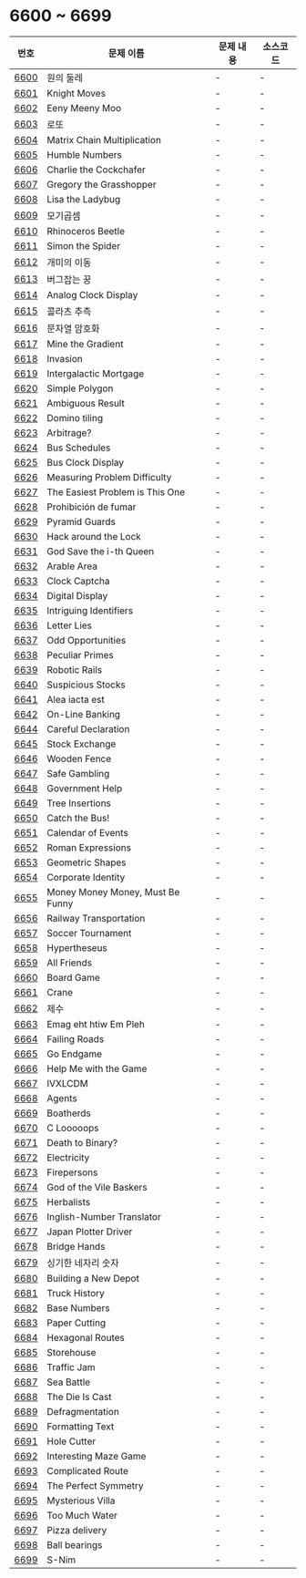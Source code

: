 # 6600 ~ 6699

번호 | 문제 이름 | 문제 내용 | 소스코드
--- | --- | --- | ---
[6600](https://www.acmicpc.net/problem/6600) | 원의 둘레 | - | -
[6601](https://www.acmicpc.net/problem/6601) | Knight Moves | - | -
[6602](https://www.acmicpc.net/problem/6602) | Eeny Meeny Moo | - | -
[6603](https://www.acmicpc.net/problem/6603) | 로또 | - | -
[6604](https://www.acmicpc.net/problem/6604) | Matrix Chain Multiplication | - | -
[6605](https://www.acmicpc.net/problem/6605) | Humble Numbers | - | -
[6606](https://www.acmicpc.net/problem/6606) | Charlie the Cockchafer | - | -
[6607](https://www.acmicpc.net/problem/6607) | Gregory the Grasshopper | - | -
[6608](https://www.acmicpc.net/problem/6608) | Lisa the Ladybug | - | -
[6609](https://www.acmicpc.net/problem/6609) | 모기곱셈 | - | -
[6610](https://www.acmicpc.net/problem/6610) | Rhinoceros Beetle | - | -
[6611](https://www.acmicpc.net/problem/6611) | Simon the Spider | - | -
[6612](https://www.acmicpc.net/problem/6612) | 개미의 이동 | - | -
[6613](https://www.acmicpc.net/problem/6613) | 버그잡는 꿍 | - | -
[6614](https://www.acmicpc.net/problem/6614) | Analog Clock Display | - | -
[6615](https://www.acmicpc.net/problem/6615) | 콜라츠 추측 | - | -
[6616](https://www.acmicpc.net/problem/6616) | 문자열 암호화 | - | -
[6617](https://www.acmicpc.net/problem/6617) | Mine the Gradient | - | -
[6618](https://www.acmicpc.net/problem/6618) | Invasion | - | -
[6619](https://www.acmicpc.net/problem/6619) | Intergalactic Mortgage | - | -
[6620](https://www.acmicpc.net/problem/6620) | Simple Polygon | - | -
[6621](https://www.acmicpc.net/problem/6621) | Ambiguous Result | - | -
[6622](https://www.acmicpc.net/problem/6622) | Domino tiling | - | -
[6623](https://www.acmicpc.net/problem/6623) | Arbitrage? | - | -
[6624](https://www.acmicpc.net/problem/6624) | Bus Schedules | - | -
[6625](https://www.acmicpc.net/problem/6625) | Bus Clock Display | - | -
[6626](https://www.acmicpc.net/problem/6626) | Measuring Problem Difficulty | - | -
[6627](https://www.acmicpc.net/problem/6627) | The Easiest Problem is This One | - | -
[6628](https://www.acmicpc.net/problem/6628) | Prohibición de fumar | - | -
[6629](https://www.acmicpc.net/problem/6629) | Pyramid Guards | - | -
[6630](https://www.acmicpc.net/problem/6630) | Hack around the Lock | - | -
[6631](https://www.acmicpc.net/problem/6631) | God Save the i-th Queen | - | -
[6632](https://www.acmicpc.net/problem/6632) | Arable Area | - | -
[6633](https://www.acmicpc.net/problem/6633) | Clock Captcha | - | -
[6634](https://www.acmicpc.net/problem/6634) | Digital Display | - | -
[6635](https://www.acmicpc.net/problem/6635) | Intriguing Identifiers | - | -
[6636](https://www.acmicpc.net/problem/6636) | Letter Lies | - | -
[6637](https://www.acmicpc.net/problem/6637) | Odd Opportunities | - | -
[6638](https://www.acmicpc.net/problem/6638) | Peculiar Primes | - | -
[6639](https://www.acmicpc.net/problem/6639) | Robotic Rails | - | -
[6640](https://www.acmicpc.net/problem/6640) | Suspicious Stocks | - | -
[6641](https://www.acmicpc.net/problem/6641) | Alea iacta est | - | -
[6642](https://www.acmicpc.net/problem/6642) | On-Line Banking | - | -
[6644](https://www.acmicpc.net/problem/6644) | Careful Declaration | - | -
[6645](https://www.acmicpc.net/problem/6645) | Stock Exchange | - | -
[6646](https://www.acmicpc.net/problem/6646) | Wooden Fence | - | -
[6647](https://www.acmicpc.net/problem/6647) | Safe Gambling | - | -
[6648](https://www.acmicpc.net/problem/6648) | Government Help | - | -
[6649](https://www.acmicpc.net/problem/6649) | Tree Insertions | - | -
[6650](https://www.acmicpc.net/problem/6650) | Catch the Bus! | - | -
[6651](https://www.acmicpc.net/problem/6651) | Calendar of Events | - | -
[6652](https://www.acmicpc.net/problem/6652) | Roman Expressions | - | -
[6653](https://www.acmicpc.net/problem/6653) | Geometric Shapes | - | -
[6654](https://www.acmicpc.net/problem/6654) | Corporate Identity | - | -
[6655](https://www.acmicpc.net/problem/6655) | Money Money Money, Must Be Funny | - | -
[6656](https://www.acmicpc.net/problem/6656) | Railway Transportation | - | -
[6657](https://www.acmicpc.net/problem/6657) | Soccer Tournament | - | -
[6658](https://www.acmicpc.net/problem/6658) | Hypertheseus | - | -
[6659](https://www.acmicpc.net/problem/6659) | All Friends | - | -
[6660](https://www.acmicpc.net/problem/6660) | Board Game | - | -
[6661](https://www.acmicpc.net/problem/6661) | Crane | - | -
[6662](https://www.acmicpc.net/problem/6662) | 제수 | - | -
[6663](https://www.acmicpc.net/problem/6663) | Emag eht htiw Em Pleh | - | -
[6664](https://www.acmicpc.net/problem/6664) | Failing Roads | - | -
[6665](https://www.acmicpc.net/problem/6665) | Go Endgame | - | -
[6666](https://www.acmicpc.net/problem/6666) | Help Me with the Game | - | -
[6667](https://www.acmicpc.net/problem/6667) | IVXLCDM | - | -
[6668](https://www.acmicpc.net/problem/6668) | Agents | - | -
[6669](https://www.acmicpc.net/problem/6669) | Boatherds | - | -
[6670](https://www.acmicpc.net/problem/6670) | C Looooops | - | -
[6671](https://www.acmicpc.net/problem/6671) | Death to Binary? | - | -
[6672](https://www.acmicpc.net/problem/6672) | Electricity | - | -
[6673](https://www.acmicpc.net/problem/6673) | Firepersons | - | -
[6674](https://www.acmicpc.net/problem/6674) | God of the Vile Baskers | - | -
[6675](https://www.acmicpc.net/problem/6675) | Herbalists | - | -
[6676](https://www.acmicpc.net/problem/6676) | Inglish-Number Translator | - | -
[6677](https://www.acmicpc.net/problem/6677) | Japan Plotter Driver | - | -
[6678](https://www.acmicpc.net/problem/6678) | Bridge Hands | - | -
[6679](https://www.acmicpc.net/problem/6679) | 싱기한 네자리 숫자 | - | -
[6680](https://www.acmicpc.net/problem/6680) | Building a New Depot | - | -
[6681](https://www.acmicpc.net/problem/6681) | Truck History | - | -
[6682](https://www.acmicpc.net/problem/6682) | Base Numbers | - | -
[6683](https://www.acmicpc.net/problem/6683) | Paper Cutting | - | -
[6684](https://www.acmicpc.net/problem/6684) | Hexagonal Routes | - | -
[6685](https://www.acmicpc.net/problem/6685) | Storehouse | - | -
[6686](https://www.acmicpc.net/problem/6686) | Traffic Jam | - | -
[6687](https://www.acmicpc.net/problem/6687) | Sea Battle | - | -
[6688](https://www.acmicpc.net/problem/6688) | The Die Is Cast | - | -
[6689](https://www.acmicpc.net/problem/6689) | Defragmentation | - | -
[6690](https://www.acmicpc.net/problem/6690) | Formatting Text | - | -
[6691](https://www.acmicpc.net/problem/6691) | Hole Cutter | - | -
[6692](https://www.acmicpc.net/problem/6692) | Interesting Maze Game | - | -
[6693](https://www.acmicpc.net/problem/6693) | Complicated Route | - | -
[6694](https://www.acmicpc.net/problem/6694) | The Perfect Symmetry | - | -
[6695](https://www.acmicpc.net/problem/6695) | Mysterious Villa | - | -
[6696](https://www.acmicpc.net/problem/6696) | Too Much Water | - | -
[6697](https://www.acmicpc.net/problem/6697) | Pizza delivery | - | -
[6698](https://www.acmicpc.net/problem/6698) | Ball bearings | - | -
[6699](https://www.acmicpc.net/problem/6699) | S-Nim | - | -
